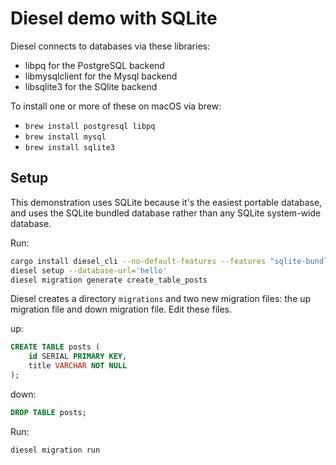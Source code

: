 # Diesel demo with SQLite

Diesel connects to databases via these libraries:

* libpq for the PostgreSQL backend
* libmysqlclient for the Mysql backend
* libsqlite3 for the SQlite backend

To install one or more of these on macOS via brew:

* `brew install postgresql libpq`
* `brew install mysql`
* `brew install sqlite3`


## Setup

This demonstration uses SQLite because it's the easiest portable database, and uses the SQLite bundled database rather than any SQLite system-wide database.

Run:

```sh
cargo install diesel_cli --no-default-features --features "sqlite-bundled"
diesel setup --database-url='hello'
diesel migration generate create_table_posts
```

Diesel creates a directory `migrations` and two new migration files: the up migration file and down migration file. Edit these files.

up:

```sql
CREATE TABLE posts (
    id SERIAL PRIMARY KEY,
    title VARCHAR NOT NULL
);
```

down:

```sql
DROP TABLE posts;
```

Run:

```sh
diesel migration run
```
